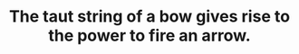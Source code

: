 ---
title: The taut string of a bow gives rise to the power to fire an arrow.
tags: TMWT opposites non-dual
---